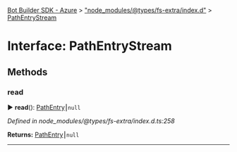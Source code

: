 [Bot Builder SDK - Azure](../README.md) > ["node_modules/@types/fs-extra/index.d"](../modules/_node_modules__types_fs_extra_index_d_.md) > [PathEntryStream](../interfaces/_node_modules__types_fs_extra_index_d_.pathentrystream.md)



# Interface: PathEntryStream


## Methods
<a id="read"></a>

###  read

► **read**(): [PathEntry](_node_modules__types_fs_extra_index_d_.pathentry.md)⎮`null`



*Defined in node_modules/@types/fs-extra/index.d.ts:258*





**Returns:** [PathEntry](_node_modules__types_fs_extra_index_d_.pathentry.md)⎮`null`





___


